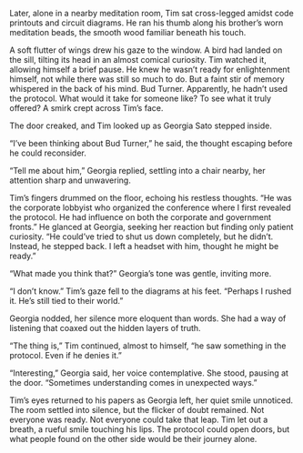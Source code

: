 Later, alone in a nearby meditation room, Tim sat cross-legged amidst code printouts and circuit diagrams. He ran his thumb along his brother’s worn meditation beads, the smooth wood familiar beneath his touch.  

A soft flutter of wings drew his gaze to the window. A bird had landed on the sill, tilting its head in an almost comical curiosity. Tim watched it, allowing himself a brief pause. He knew he wasn’t ready for enlightenment himself, not while there was still so much to do. But a faint stir of memory whispered in the back of his mind. Bud Turner. Apparently, he hadn’t used the protocol. What would it take for someone like? To see what it truly offered? A smirk crept across Tim’s face.  

The door creaked, and Tim looked up as Georgia Sato stepped inside. 

“I’ve been thinking about Bud Turner,” he said, the thought escaping before he could reconsider. 

“Tell me about him,” Georgia replied, settling into a chair nearby, her attention sharp and unwavering. 

Tim’s fingers drummed on the floor, echoing his restless thoughts. “He was the corporate lobbyist who organized the conference where I first revealed the protocol. He had influence on both the corporate and government fronts.” He glanced at Georgia, seeking her reaction but finding only patient curiosity. “He could’ve tried to shut us down completely, but he didn’t. Instead, he stepped back. I left a headset with him, thought he might be ready.” 

“What made you think that?” Georgia’s tone was gentle, inviting more. 

“I don’t know.” Tim’s gaze fell to the diagrams at his feet. “Perhaps I rushed it. He’s still tied to their world.” 

Georgia nodded, her silence more eloquent than words. She had a way of listening that coaxed out the hidden layers of truth. 

“The thing is,” Tim continued, almost to himself, “he saw something in the protocol. Even if he denies it.” 

“Interesting,” Georgia said, her voice contemplative. She stood, pausing at the door. “Sometimes understanding comes in unexpected ways.” 

Tim’s eyes returned to his papers as Georgia left, her quiet smile unnoticed. The room settled into silence, but the flicker of doubt remained. Not everyone was ready. Not everyone could take that leap. Tim let out a breath, a rueful smile touching his lips. The protocol could open doors, but what people found on the other side would be their journey alone.
